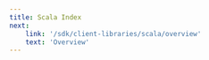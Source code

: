 ```yaml
---
title: Scala Index
next:
    link: '/sdk/client-libraries/scala/overview'
    text: 'Overview'
---
```

<Index></Index>

